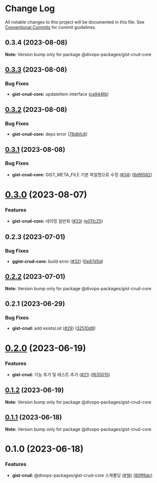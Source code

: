 # Change Log

All notable changes to this project will be documented in this file.
See [Conventional Commits](https://conventionalcommits.org) for commit guidelines.

## 0.3.4 (2023-08-08)

**Note:** Version bump only for package @divops-packages/gist-crud-core





## [0.3.3](https://github.com/divopsor/divops-packages/compare/@divops-packages/gist-crud-core@0.3.2...@divops-packages/gist-crud-core@0.3.3) (2023-08-08)


### Bug Fixes

* **gist-crud-core:** updateItem interface ([ce944fb](https://github.com/divopsor/divops-packages/commit/ce944fb7f712198fe1f96e94effc21e717ccef37))





## [0.3.2](https://github.com/divopsor/divops-packages/compare/@divops-packages/gist-crud-core@0.3.1...@divops-packages/gist-crud-core@0.3.2) (2023-08-08)


### Bug Fixes

* **gist-crud-core:** deps error ([78dbfc8](https://github.com/divopsor/divops-packages/commit/78dbfc81c562b917891dee072399434356c17bf7))





## [0.3.1](https://github.com/divopsor/divops-packages/compare/@divops-packages/gist-crud-core@0.3.0...@divops-packages/gist-crud-core@0.3.1) (2023-08-08)


### Bug Fixes

* **gist-crud-core:** GIST_META_FILE 기본 파일명으로 수정 ([#34](https://github.com/divopsor/divops-packages/issues/34)) ([6df6582](https://github.com/divopsor/divops-packages/commit/6df65822389cc6684b6d57537cee7a909fcd4c44))





# [0.3.0](https://github.com/divopsor/divops-packages/compare/@divops-packages/gist-crud-core@0.2.3...@divops-packages/gist-crud-core@0.3.0) (2023-08-07)


### Features

* **gist-crud-core:** 네이밍 일반화 ([#33](https://github.com/divopsor/divops-packages/issues/33)) ([e011c25](https://github.com/divopsor/divops-packages/commit/e011c253a3edb360f1e604cc11bdbe9f07194189))





## 0.2.3 (2023-07-01)


### Bug Fixes

* **ggist-crud-core:** build error ([#32](https://github.com/divopsor/divops-packages/issues/32)) ([0e87d5d](https://github.com/divopsor/divops-packages/commit/0e87d5da430c0b91d3f17e7bc9400df61822794b))





## [0.2.2](https://github.com/divopsor/divops-packages/compare/@divops-packages/gist-crud-core@0.2.1...@divops-packages/gist-crud-core@0.2.2) (2023-07-01)

**Note:** Version bump only for package @divops-packages/gist-crud-core





## 0.2.1 (2023-06-29)


### Bug Fixes

* **gist-crud:** add existsList ([#29](https://github.com/divopsor/divops-packages/issues/29)) ([32510d9](https://github.com/divopsor/divops-packages/commit/32510d98a35fac55e291a0ff9666ac38a0633305))





# [0.2.0](https://github.com/divopsor/divops-packages/compare/@divops-packages/gist-crud-core@0.1.2...@divops-packages/gist-crud-core@0.2.0) (2023-06-19)


### Features

* **gist-crud:** 기능 추가 및 테스트 추가 ([#21](https://github.com/divopsor/divops-packages/issues/21)) ([f635015](https://github.com/divopsor/divops-packages/commit/f63501551959af8377e5d21a411fb8a30f795528))





## [0.1.2](https://github.com/divopsor/divops-packages/compare/@divops-packages/gist-crud-core@0.1.1...@divops-packages/gist-crud-core@0.1.2) (2023-06-19)

**Note:** Version bump only for package @divops-packages/gist-crud-core





## [0.1.1](https://github.com/divopsor/divops-packages/compare/@divops-packages/gist-crud-core@0.1.0...@divops-packages/gist-crud-core@0.1.1) (2023-06-18)

**Note:** Version bump only for package @divops-packages/gist-crud-core





# 0.1.0 (2023-06-18)


### Features

* **gist-crud:** @divops-packages/gist-crud-core 스캐폴딩 ([#18](https://github.com/divopsor/divops-packages/issues/18)) ([80ff6dc](https://github.com/divopsor/divops-packages/commit/80ff6dc927aec1dfcf95a76dd09ef14349b5f926))
